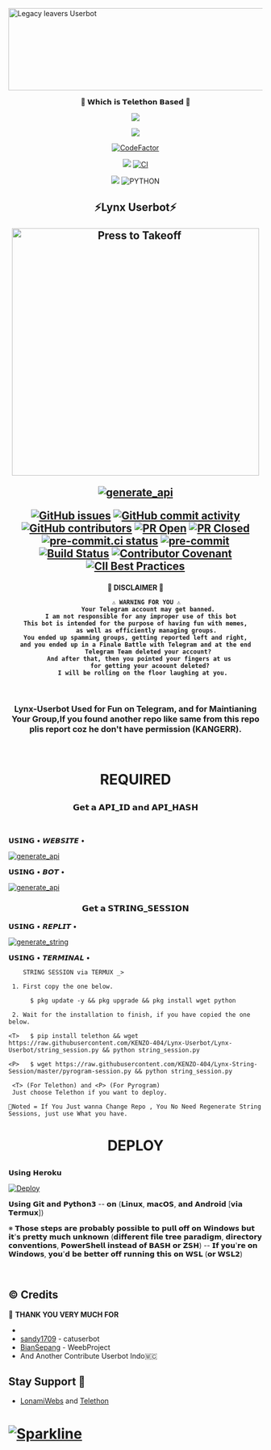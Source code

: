 <a href="https://cooltext.com"><img src="https://images.cooltext.com/5513591.gif" width="654" height="163" alt="Legacy leavers Userbot" /></a>
<p align="center"> 🚀 𝗪𝗵𝗶𝗰𝗵 𝗶𝘀 𝗧𝗲𝗹𝗲𝘁𝗵𝗼𝗻 𝗕𝗮𝘀𝗲𝗱 🚀</p>
<p align="center">
  <a href="https://github.com/KENZO-404/Lynx-Userbot/fork"><img src="https://img.shields.io/github/forks/KENZO-404/Lynx-Userbot?label=Fork&style=social"></a>
  </p>
<p align="center">
  <a href="https://github.com/KENZO-404/Lynx-Userbot"><img src="https://img.shields.io/github/stars/KENZO-404/Lynx-Userbot?style=social"></a>
  </p>

<p align="center">
<a href="https://www.codefactor.io/repository/github/kenzo-404/lynx-userbot"><img src="https://www.codefactor.io/repository/github/kenzo-404/lynx-userbot/badge?style=for-the-badge" alt="CodeFactor" /></a>
</p>

<p align="center">
<a href="https://github.com/KENZO-404/Lynx-Userbot/commits/Lynx-Userbot"><img src="https://img.shields.io/github/last-commit/KENZO-404/Lynx-Userbot?color=ff69b4&logo=github&logoColor=ff69b4&style=for-the-badge" /></a>
<a href="https://github.com/KENZO-404/Lynx-Userbot/actions/workflows/python-app.yml"><img src="https://img.shields.io/github/workflow/status/KENZO-404/Lynx-Userbot/FailChecker/Lynx-Userbot?style=for-the-badge&logo=github-actions&logoColor=aqua" alt="CI" /></a>
</p>
<p align="center">
<a href="https://pypi.org/project/Telethon/"><img src="https://img.shields.io/pypi/v/telethon?color=important&label=telethon&logo=python&logoColor=brightgreen&style=for-the-badge" /></a>
<img alt="PYTHON" src="https://img.shields.io/badge/PYTHON-v3.9.6-white?style=for-the-badge&logo=appveyor"/>
</p>

<h2 align="center">
⚡Lynx Userbot⚡
</p>

<p align="center">
<a href = "https://heroku.com/deploy?template=https://github.com/KENZO-404/Lynx-Userbot/tree/Lynx-Userbot"><img src="https://telegra.ph/file/f3c656862a017f945c0bc.png" alt="Press to Takeoff" width="490px"></a>
</p>
<p align="center">
<a href="https://github.com/KENZO-404/Lynx-Userbot/blob/Lynx-Userbot/LICENSE"><img src="https://img.shields.io/badge/LICENSE_UNDER-Raphielscape_Public_License_v1.d-yellow?style=for-the-badge&logo=github&logoColor=yellow" alt="generate_api"></a>
</p>

[![GitHub issues](https://img.shields.io/github/issues/KENZO-404/Lynx-Userbot?&style=plastic&logo=github)](https://github.com/KENZO-404/Lynx-Userbot/issues)
[![GitHub commit activity](https://img.shields.io/github/commit-activity/m/KENZO-404/Lynx-Userbot?&style=plastic&logo=github)](https://github.com/KENZO-404/Lynx-Userbot/graphs/commit-activity)
[![GitHub contributors](https://img.shields.io/github/contributors/KENZO-404/Lynx-Userbot?&style=plastic&logo=github)](https://GitHub.com/KENZO-404/Lynx-Userbot/graphs/contributors/)
[![PR Open](https://img.shields.io/github/issues-pr/KENZO-404/Lynx-Userbot?&style=plastic&logo=github)](https://github.com/KENZO-404/Lynx-Userbot/pulls)
[![PR Closed](https://img.shields.io/github/issues-pr-closed/KENZO-404/Lynx-Userbot?&style=plastic&logo=github)](https://github.com/KENZO-404/Lynx-Userbot/pulls?q=is:closed)
[![pre-commit.ci status](https://results.pre-commit.ci/badge/github/pre-commit/pre-commit/master.svg)](https://results.pre-commit.ci/latest/github/KENZO-404/Lynx-Userbot/Lynx-Userbot)
[![pre-commit](https://img.shields.io/badge/pre--commit-enabled-brightgreen?logo=pre-commit&logoColor=yellow)](https://github.com/KENZO-404/Lynx-Userbot)
[![Build Status](https://github.com/KENZO-404/Lynx-Userbot/workflows/pre-commit/badge.svg)](https://github.com/KENZO-404/Lynx-Userbot/actions)
[![Contributor Covenant](https://img.shields.io/badge/Contributor%20Covenant-2.0-4baaaa.svg)](https://github.com/KENZO-404/Lynx-Userbot/blob/Lynx-Userbot/CONTRIBUTING.md)
[![CII Best Practices](https://bestpractices.coreinfrastructure.org/projects/5079/badge)](https://bestpractices.coreinfrastructure.org/projects/5079)
<p align="center">
</p>

<h4 align="center"> 🚫 DISCLAIMER 🚫 </p>

```
      ⚠️ WARNING FOR YOU ⚠️
       Your Telegram account may get banned.
   I am not responsible for any improper use of this bot
This bot is intended for the purpose of having fun with memes,
      as well as efficiently managing groups.
You ended up spamming groups, getting reported left and right,
and you ended up in a Finale Battle with Telegram and at the end
       Telegram Team deleted your account?
  And after that, then you pointed your fingers at us
        for getting your acoount deleted?
    I will be rolling on the floor laughing at you.
```

<br>

<h3 align="center">Lynx-Userbot Used for Fun on Telegram, and for Maintianing Your Group,If you found another repo like same from this repo plis report coz he don't have permission (KANGERR).</h3>
<p align="center">&nbsp;</p>

<h1 align="center"> REQUIRED </p>

### <p align="center"> 𝗚𝗲𝘁 𝗮 𝗔𝗣𝗜_𝗜𝗗 𝗮𝗻𝗱 𝗔𝗣𝗜_𝗛𝗔𝗦𝗛 </p>
<br>

<p align="left"> 𝗨𝗦𝗜𝗡𝗚 • 𝙒𝙀𝘽𝙎𝙄𝙏𝙀 • </p>

<p align="left">
<a href="https://my.telegram.org"><img src="https://img.shields.io/badge/generate_api_id-via_web-red?style=for-the-badge&logo=repl.it" alt="generate_api" /></a>
</p>

<p align="left"> 𝗨𝗦𝗜𝗡𝗚 • 𝘽𝙊𝙏 • </p>

<p align="left">
<a href="https://t.me/MyTelegramDotOrg"><img src="https://img.shields.io/badge/generate_api_id-via_bot-green?style=for-the-badge&logo=repl.it" alt="generate_api" /></a>
</p>


### <p align="center"> 𝗚𝗲𝘁 𝗮 𝗦𝗧𝗥𝗜𝗡𝗚_𝗦𝗘𝗦𝗦𝗜𝗢𝗡 </p>


<p align="left"> 𝗨𝗦𝗜𝗡𝗚 • 𝙍𝙀𝙋𝙇𝙄𝙏 • </p>

<p align="left">
<a href="https://replit.com/@KENZO404/Lynx-String-Session#main.py"><img src="https://img.shields.io/badge/generate_string_session-via_replit-purple?style=for-the-badge&logo=repl.it" alt="generate_string" /></a>
</p>

<p align="left"> 𝗨𝗦𝗜𝗡𝗚 • 𝙏𝙀𝙍𝙈𝙄𝙉𝘼𝙇 • </p>

```
    STRING SESSION via TERMUX _>

 1. First copy the one below.

      $ pkg update -y && pkg upgrade && pkg install wget python

 2. Wait for the installation to finish, if you have copied the one below.

<T>   $ pip install telethon && wget https://raw.githubusercontent.com/KENZO-404/Lynx-Userbot/Lynx-Userbot/string_session.py && python string_session.py

<P>   $ wget https://raw.githubusercontent.com/KENZO-404/Lynx-String-Session/master/pyrogram-session.py && python string_session.py

 <T> (For Telethon) and <P> (For Pyrogram)
 Just choose Telethon if you want to deploy.

📌Noted = If You Just wanna Change Repo , You No Need Regenerate String Sessions, just use What you have.

```

### <h1 align="center"> DEPLOY </p>

<p align="left"> 𝗨𝘀𝗶𝗻𝗴 𝗛𝗲𝗿𝗼𝗸𝘂 </p>

[![Deploy](https://www.herokucdn.com/deploy/button.svg)](https://heroku.com/deploy?template=https://github.com/LEGACY-LEAVERS-TEAM/LEGACY-LEAVERS-USERBOTS)

 𝗨𝘀𝗶𝗻𝗴 𝗚𝗶𝘁 𝗮𝗻𝗱 𝗣𝘆𝘁𝗵𝗼𝗻𝟯 -- 𝗼𝗻 (𝗟𝗶𝗻𝘂𝘅, 𝗺𝗮𝗰𝗢𝗦, 𝗮𝗻𝗱 𝗔𝗻𝗱𝗿𝗼𝗶𝗱 [𝘃𝗶𝗮 𝗧𝗲𝗿𝗺𝘂𝘅])

 ※ 𝗧𝗵𝗼𝘀𝗲 𝘀𝘁𝗲𝗽𝘀 𝗮𝗿𝗲 𝗽𝗿𝗼𝗯𝗮𝗯𝗹𝘆 𝗽𝗼𝘀𝘀𝗶𝗯𝗹𝗲 𝘁𝗼 𝗽𝘂𝗹𝗹 𝗼𝗳𝗳 𝗼𝗻 𝗪𝗶𝗻𝗱𝗼𝘄𝘀 𝗯𝘂𝘁 𝗶𝘁'𝘀 𝗽𝗿𝗲𝘁𝘁𝘆 𝗺𝘂𝗰𝗵 𝘂𝗻𝗸𝗻𝗼𝘄𝗻 (𝗱𝗶𝗳𝗳𝗲𝗿𝗲𝗻𝘁 𝗳𝗶𝗹𝗲 𝘁𝗿𝗲𝗲 𝗽𝗮𝗿𝗮𝗱𝗶𝗴𝗺, 𝗱𝗶𝗿𝗲𝗰𝘁𝗼𝗿𝘆 𝗰𝗼𝗻𝘃𝗲𝗻𝘁𝗶𝗼𝗻𝘀, 𝗣𝗼𝘄𝗲𝗿𝗦𝗵𝗲𝗹𝗹 𝗶𝗻𝘀𝘁𝗲𝗮𝗱 𝗼𝗳 𝗕𝗔𝗦𝗛 𝗼𝗿 𝗭𝗦𝗛) -- 𝗜𝗳 𝘆𝗼𝘂'𝗿𝗲 𝗼𝗻 𝗪𝗶𝗻𝗱𝗼𝘄𝘀, 𝘆𝗼𝘂'𝗱 𝗯𝗲 𝗯𝗲𝘁𝘁𝗲𝗿 𝗼𝗳𝗳 𝗿𝘂𝗻𝗻𝗶𝗻𝗴 𝘁𝗵𝗶𝘀 𝗼𝗻 𝗪𝗦𝗟 (𝗼𝗿 𝗪𝗦𝗟𝟮)


<br>
</p>


## © Credits 

 🙏 **THANK YOU VERY MUCH FOR**

*
*   [sandy1709](https://github.com/sandy1709/catuserbot) -
catuserbot
*   [BianSepang](https://github.com/BianSepang/WeebProject) - WeebProject
*   And Another Contribute Userbot Indo🇲🇨


## Stay Support 🚀
* [LonamiWebs](https://github.com/LonamiWebs/) and [Telethon](https://github.com/LonamiWebs/Telethon)
# [![Sparkline](https://stars.medv.io/Lonamiwebs/telethon.svg)](https://stars.medv.io/Lonamiwebs/telethon)
